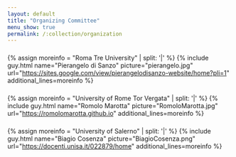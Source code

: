```yaml
---
layout: default
title: "Organizing Committee"
menu_show: true
permalink: /:collection/organization
---
```


###
{% assign moreinfo = "Roma Tre University" | split: '|' %}
{% include guy.html     name="Pierangelo di Sanzo"
                        picture="pierangelo.jpg"
                        url="https://sites.google.com/view/pierangelodisanzo-website/home?pli=1"
                        additional_lines=moreinfo %}

###

{% assign moreinfo = "University of Rome Tor Vergata" | split: '|' %}
{% include guy.html     name="Romolo Marotta"
                        picture="RomoloMarotta.jpg"
                        url="https://romolomarotta.github.io"
                        additional_lines=moreinfo %}

###

{% assign moreinfo = "University of Salerno" | split: '|' %}
{% include guy.html     name="Biagio Cosenza"
                        picture="BiagioCosenza.png"
                        url="https://docenti.unisa.it/022879/home"
                        additional_lines=moreinfo %}


